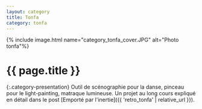 ```yaml
---
layout: category
title: Tonfa
category: tonfa
---
```


{% include image.html name="category_tonfa_cover.JPG" alt="Photo tonfa"%}

<h1 class="category-page-title">{{ page.title }}</h1>

{:.category-presentation}
Outil de scénographie pour la danse, pinceau pour le light-painting, matraque lumineuse. Un projet au long cours expliqué en détail dans le post [Emporté par l'inertie]({{ 'retro_tonfa' | relative_url }}).